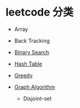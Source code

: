 # leetcode 分类

- Array

- Back Tracking

- <a href = "https://github.com/jianglq6/leetcode/blob/master/classification/BinarySearch.md" target="_blank"> Binary Search <a>

- <a href = "https://github.com/jianglq6/leetcode/blob/master/classification/HashTable.md" target="_blank"> Hash Table <a>

- <a href = "https://github.com/jianglq6/leetcode/blob/master/classification/Greedy.md" target="_blank"> Greedy <a>

- <a href = "https://github.com/jianglq6/leetcode/blob/master/classification/Graph.md" target="_blank"> Graph Algorithm <a>
  - Disjoint-set

